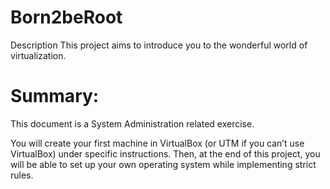 # Born2beRoot
Description This project aims to introduce you to the wonderful world of virtualization.


# Summary:
This document is a System Administration related exercise.


You will create your first machine in VirtualBox (or UTM if you can’t use VirtualBox)
under specific instructions. Then, at the end of this project, you will be able to set up
your own operating system while implementing strict rules.
